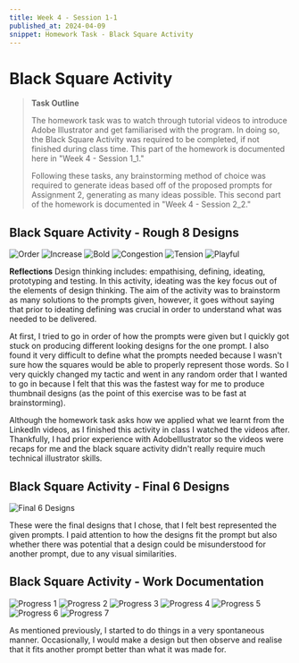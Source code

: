 ```yaml
---
title: Week 4 - Session 1-1
published_at: 2024-04-09
snippet: Homework Task - Black Square Activity
---
```

# Black Square Activity
> **Task Outline**
>
> The homework task was to watch through tutorial videos to introduce Adobe Illustrator and get familiarised with the program. In doing so, the Black Square Activity was required to be completed, if not finished during class time. This part of the homework is documented here in "Week 4 - Session 1_1."
> 
> Following these tasks, any brainstorming method of choice was required to generate ideas based off of the proposed prompts for Assignment 2, generating as many ideas possible. This second part of the homework is documented in "Week 4 - Session 2_2."

## Black Square Activity - Rough 8 Designs
![Order](/W04/1_1order.jpg)
![Increase](/W04/1_2increase.jpg)
![Bold](/W04/1_3bold.jpg)
![Congestion](/W04/1_4congestion.jpg)
![Tension](/W04/1_5tension.jpg)
![Playful](/W04/1_6playful.jpg)

**Reflections**
Design thinking includes: empathising, defining, ideating, prototyping and testing. In this activity, ideating was the key focus out of the elements of design thinking. The aim of the activity was to brainstorm as many solutions to the prompts given, however, it goes without saying that prior to ideating defining was crucial in order to understand what was needed to be delivered. 

At first, I tried to go in order of how the prompts were given but I quickly got stuck on producing different looking designs for the one prompt. I also found it very difficult to define what the prompts needed because I wasn't sure how the squares would be able to properly represent those words. So I very quickly changed my tactic and went in any random order that I wanted to go in because I felt that this was the fastest way for me to produce thumbnail designs (as the point of this exercise was to be fast at brainstorming).

Although the homework task asks how we applied what we learnt from the LinkedIn videos, as I finished this activity in class I watched the videos after. Thankfully, I had prior experience with AdobeIllustrator so the videos were recaps for me and the black square activity didn't really require much technical illustrator skills.

## Black Square Activity - Final 6 Designs
![Final 6 Designs](/W04/4blacksquares.jpg)

These were the final designs that I chose, that I felt best represented the given prompts. I paid attention to how the designs fit the prompt but also whether there was potential that a design could be misunderstood for another prompt, due to any visual similarities.

## Black Square Activity - Work Documentation
![Progress 1](/W04/2_1progress.png)
![Progress 2](/W04/2_2progress.png)
![Progress 3](/W04/2_3progress.png)
![Progress 4](/W04/2_4progress.png)
![Progress 5](/W04/2_5progress.png)
![Progress 6](/W04/2_6progress.png)
![Progress 7](/W04/2_7progress.png)

As mentioned previously, I started to do things in a very spontaneous manner. Occasionally, I would make a design but then observe and realise that it fits another prompt better than what it was made for.